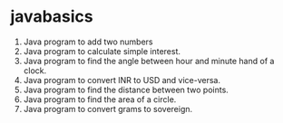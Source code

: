# javabasics
1. Java program to add two numbers
2. Java program to calculate simple interest.
3. Java program to find the angle between hour and minute hand of a clock.
4. Java program to convert INR to USD and vice-versa.
5. Java program to find the distance between two points.
6. Java program to find the area of a circle.
7. Java program to convert grams to sovereign.
